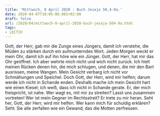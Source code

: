 ```yaml
---
title: 'Mittwoch, 8 April 2020 : Buch Jesaja 50,4-9a.'
date: 2020-04-07T18:05:00.001+02:00
draft: false
url: /2020/04/mittwoch-8-april-2020-buch-jesaja-504-9a.html
tags: 
- LECTIO
---
```


Gott, der Herr, gab mir die Zunge eines Jüngers, damit ich verstehe, die Müden zu stärken durch ein aufmunterndes Wort. Jeden Morgen weckt er mein Ohr, damit ich auf ihn höre wie ein Jünger. Gott, der Herr, hat mir das Ohr geöffnet. Ich aber wehrte mich nicht und wich nicht zurück. Ich hielt meinen Rücken denen hin, die mich schlugen, und denen, die mir den Bart ausrissen, meine Wangen. Mein Gesicht verbarg ich nicht vor Schmähungen und Speichel. Doch Gott, der Herr, wird mir helfen; darum werde ich nicht in Schande enden. Deshalb mache ich mein Gesicht hart wie einen Kiesel; ich weiß, dass ich nicht in Schande gerate. Er, der mich freispricht, ist nahe. Wer wagt es, mit mir zu streiten? Lasst uns zusammen vortreten! Wer ist mein Gegner im Rechtsstreit? Er trete zu mir heran. Seht her, Gott, der Herr, wird mir helfen. Wer kann mich für schuldig erklären? Seht: Sie alle zerfallen wie ein Gewand, das die Motten zerfressen.